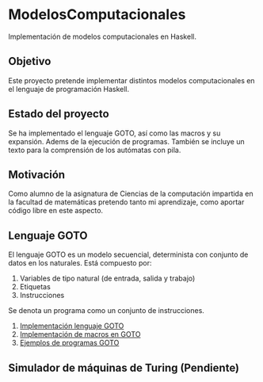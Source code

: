 # ModelosComputacionales
Implementación de modelos computacionales en Haskell.

## Objetivo

Este proyecto pretende implementar distintos modelos computacionales en el lenguaje de programación Haskell.

## Estado del proyecto

Se ha implementado el lenguaje GOTO, así como las macros y su expansión. Adems de la ejecución de programas. También se incluye un texto para la comprensión de los autómatas con pila. 

## Motivación

Como alumno de la asignatura de Ciencias de la computación impartida en la facultad de matemáticas pretendo tanto mi aprendizaje, como aportar código libre en este aspecto.

## Lenguaje GOTO

El lenguaje GOTO es un modelo secuencial, determinista con conjunto de datos en los naturales. Está compuesto por:

1. Variables de tipo natural (de entrada, salida y trabajo)
2. Etiquetas
3. Instrucciones

Se denota un programa como un conjunto de instrucciones.

1. [Implementación lenguaje GOTO](https://github.com/EduPH/ModelosComputacionales/blob/master/src/GOTO.hs)
2. [Implementación de macros en GOTO](https://github.com/EduPH/ModelosComputacionales/blob/master/src/MacrosNew.hs)
3. [Ejemplos de programas GOTO](https://github.com/EduPH/ModelosComputacionales/blob/master/src/ProgramasGOTO.hs)

## Simulador de máquinas de Turing (Pendiente)

